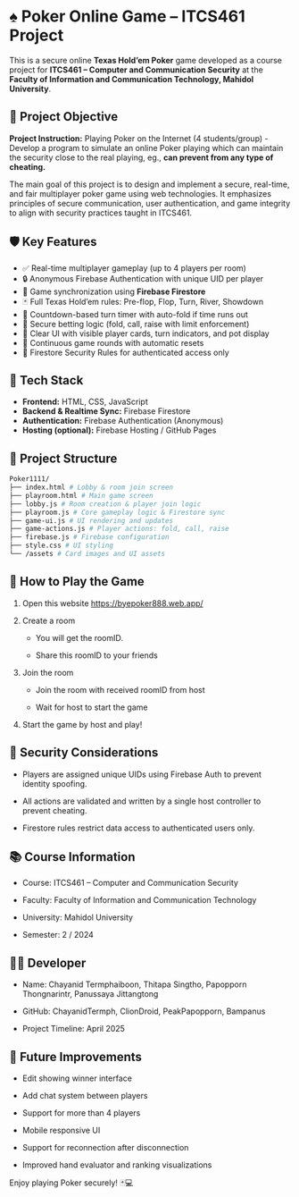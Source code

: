 # ♠️ Poker Online Game – ITCS461 Project

This is a secure online **Texas Hold’em Poker** game developed as a course project for **ITCS461 – Computer and Communication Security** at the **Faculty of Information and Communication Technology, Mahidol University**.

## 🎯 Project Objective

**Project Instruction:** Playing Poker on the Internet (4 students/group) - Develop a program to simulate an online Poker playing which can maintain the security close to the real playing, eg., **can prevent from any type of cheating.**

The main goal of this project is to design and implement a secure, real-time, and fair multiplayer poker game using web technologies. It emphasizes principles of secure communication, user authentication, and game integrity to align with security practices taught in ITCS461.

## 🛡️ Key Features

- ✅ Real-time multiplayer gameplay (up to 4 players per room)
- 🔒 Anonymous Firebase Authentication with unique UID per player
- 🔁 Game synchronization using **Firebase Firestore**
- 🃏 Full Texas Hold’em rules: Pre-flop, Flop, Turn, River, Showdown
- 💬 Countdown-based turn timer with auto-fold if time runs out
- 🧠 Secure betting logic (fold, call, raise with limit enforcement)
- 🎨 Clear UI with visible player cards, turn indicators, and pot display
- 🔁 Continuous game rounds with automatic resets
- 🔐 Firestore Security Rules for authenticated access only

## 🧱 Tech Stack

- **Frontend:** HTML, CSS, JavaScript
- **Backend & Realtime Sync:** Firebase Firestore
- **Authentication:** Firebase Authentication (Anonymous)
- **Hosting (optional):** Firebase Hosting / GitHub Pages

## 📁 Project Structure
```bash
Poker1111/
├── index.html # Lobby & room join screen
├── playroom.html # Main game screen
├── lobby.js # Room creation & player join logic
├── playroom.js # Core gameplay logic & Firestore sync
├── game-ui.js # UI rendering and updates
├── game-actions.js # Player actions: fold, call, raise
├── firebase.js # Firebase configuration
├── style.css # UI styling
└── /assets # Card images and UI assets
```

## 🚀 How to Play the Game

1. Open this website
   https://byepoker888.web.app/

2. Create a room

   - You will get the roomID.

   - Share this roomID to your friends

3. Join the room

   - Join the room with received roomID from host

   - Wait for host to start the game

4. Start the game by host and play!

## 🔐 Security Considerations
- Players are assigned unique UIDs using Firebase Auth to prevent identity spoofing.

- All actions are validated and written by a single host controller to prevent cheating.

- Firestore rules restrict data access to authenticated users only.

## 📚 Course Information
- Course: ITCS461 – Computer and Communication Security

- Faculty: Faculty of Information and Communication Technology

- University: Mahidol University

- Semester: 2 / 2024

## 👩‍💻 Developer
- Name: Chayanid Termphaiboon, Thitapa Singtho, Papopporn Thongnarintr, Panussaya Jittangtong

- GitHub: ChayanidTermph, ClionDroid, PeakPapopporn, Bampanus

- Project Timeline: April 2025

## 📌 Future Improvements
- Edit showing winner interface

- Add chat system between players

- Support for more than 4 players

- Mobile responsive UI

- Support for reconnection after disconnection

- Improved hand evaluator and ranking visualizations

Enjoy playing Poker securely! 🃏💻

